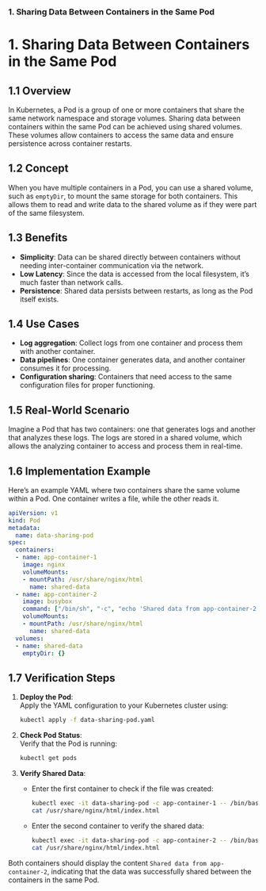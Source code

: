 ### **1. Sharing Data Between Containers in the Same Pod**


# 1. Sharing Data Between Containers in the Same Pod

## 1.1 Overview
In Kubernetes, a Pod is a group of one or more containers that share the same network namespace and storage volumes. Sharing data between containers within the same Pod can be achieved using shared volumes. These volumes allow containers to access the same data and ensure persistence across container restarts.

## 1.2 Concept
When you have multiple containers in a Pod, you can use a shared volume, such as `emptyDir`, to mount the same storage for both containers. This allows them to read and write data to the shared volume as if they were part of the same filesystem.

## 1.3 Benefits
- **Simplicity**: Data can be shared directly between containers without needing inter-container communication via the network.
- **Low Latency**: Since the data is accessed from the local filesystem, it’s much faster than network calls.
- **Persistence**: Shared data persists between restarts, as long as the Pod itself exists.

## 1.4 Use Cases
- **Log aggregation**: Collect logs from one container and process them with another container.
- **Data pipelines**: One container generates data, and another container consumes it for processing.
- **Configuration sharing**: Containers that need access to the same configuration files for proper functioning.

## 1.5 Real-World Scenario
Imagine a Pod that has two containers: one that generates logs and another that analyzes these logs. The logs are stored in a shared volume, which allows the analyzing container to access and process them in real-time.

## 1.6 Implementation Example

Here’s an example YAML where two containers share the same volume within a Pod. One container writes a file, while the other reads it.

```yaml
apiVersion: v1
kind: Pod
metadata:
  name: data-sharing-pod
spec:
  containers:
  - name: app-container-1
    image: nginx
    volumeMounts:
    - mountPath: /usr/share/nginx/html
      name: shared-data
  - name: app-container-2
    image: busybox
    command: ["/bin/sh", "-c", "echo 'Shared data from app-container-2' > /usr/share/nginx/html/index.html && sleep 3600"]
    volumeMounts:
    - mountPath: /usr/share/nginx/html
      name: shared-data
  volumes:
  - name: shared-data
    emptyDir: {}
```

## 1.7 Verification Steps

1. **Deploy the Pod**:  
   Apply the YAML configuration to your Kubernetes cluster using:
   ```bash
   kubectl apply -f data-sharing-pod.yaml
   ```

2. **Check Pod Status**:  
   Verify that the Pod is running:
   ```bash
   kubectl get pods
   ```

3. **Verify Shared Data**:
   - Enter the first container to check if the file was created:
     ```bash
     kubectl exec -it data-sharing-pod -c app-container-1 -- /bin/bash
     cat /usr/share/nginx/html/index.html
     ```
   - Enter the second container to verify the shared data:
     ```bash
     kubectl exec -it data-sharing-pod -c app-container-2 -- /bin/bash
     cat /usr/share/nginx/html/index.html
     ```

Both containers should display the content `Shared data from app-container-2`, indicating that the data was successfully shared between the containers in the same Pod.

```
